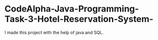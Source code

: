 # CodeAlpha-Java-Programming-Task-3-Hotel-Reservation-System-
I made this project with the help of java and SQL.
